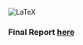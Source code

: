 ![LaTeX](https://img.shields.io/badge/latex-%23008080.svg?style=for-the-badge&logo=latex&logoColor=white)

### Final Report [here](https://github.com/sudhatanay/Honours_Project2/blob/master/Honours_Project_2.pdf)
